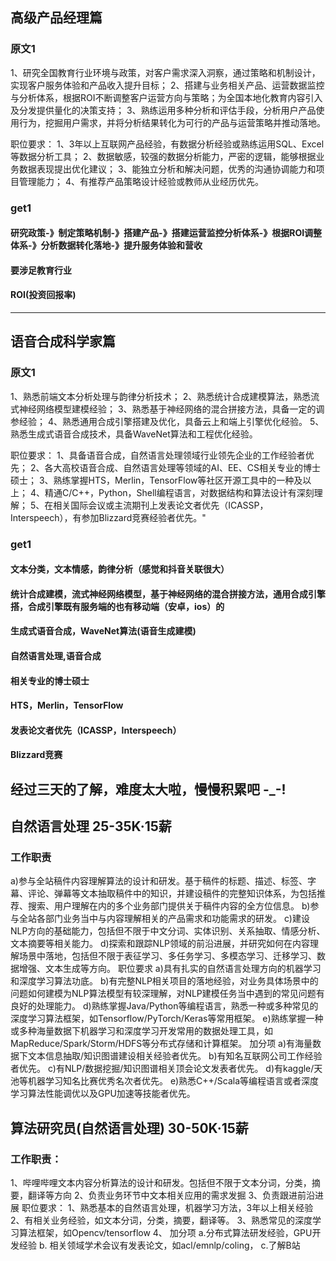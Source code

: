 ## 高级产品经理篇

### 原文1
1、研究全国教育行业环境与政策，对客户需求深入洞察，通过策略和机制设计，实现客户服务体验和产品收入提升目标；
2、搭建与业务相关产品、运营数据监控与分析体系，根据ROI不断调整客户运营方向与策略；为全国本地化教育内容引入及分发提供量化的决策支持；
3、熟练运用多种分析和评估手段，分析用户产品使用行为，挖掘用户需求，并将分析结果转化为可行的产品与运营策略并推动落地。

职位要求：
1、3年以上互联网产品经验，有数据分析经验或熟练运用SQL、Excel等数据分析工具；
2、数据敏感，较强的数据分析能力，严密的逻辑，能够根据业务数据表现提出优化建议；
3、能独立分析和解决问题，优秀的沟通协调能力和项目管理能力；
4、有推荐产品策略设计经验或教师从业经历优先。

### get1
#### 研究政策-》制定策略机制-》搭建产品-》搭建运营监控分析体系-》根据ROI调整体系-》分析数据转化落地-》提升服务体验和营收

#### 要涉足教育行业

#### ROI(投资回报率)

--------------

## 语音合成科学家篇

### 原文1

1、熟悉前端文本分析处理与韵律分析技术； 
2、熟悉统计合成建模算法，熟悉流式神经网络模型建模经验； 
3、熟悉基于神经网络的混合拼接方法，具备一定的调参经验； 
4、熟悉通用合成引擎搭建及优化，具备云上和端上引擎优化经验。 
5、熟悉生成式语音合成技术，具备WaveNet算法和工程优化经验。 

职位要求： 
1、具备语音合成，自然语言处理领域行业领先企业的工作经验者优先； 
2、各大高校语音合成、自然语言处理等领域的AI、EE、CS相关专业的博士硕士； 
3、熟练掌握HTS，Merlin，TensorFlow等社区开源工具中的一种及以上； 
4、精通C/C++，Python，Shell编程语言，对数据结构和算法设计有深刻理解； 
5、在相关国际会议或主流期刊上发表论文者优先（ICASSP，Interspeech），有参加Blizzard竞赛经验者优先。"

### get1

#### 文本分类，文本情感，韵律分析（感觉和抖音关联很大）

#### 统计合成建模，流式神经网络模型，基于神经网络的混合拼接方法，通用合成引擎搭，合成引擎既有服务端的也有移动端（安卓，ios）的

#### 生成式语音合成，WaveNet算法(语音生成建模)

#### 自然语言处理,语音合成

#### 相关专业的博士硕士

#### HTS，Merlin，TensorFlow

#### 发表论文者优先（ICASSP，Interspeech）

#### Blizzard竞赛


## 经过三天的了解，难度太大啦，慢慢积累吧 -_-!


## 自然语言处理 25-35K·15薪

### 工作职责
a)参与全站稿件内容理解算法的设计和研发。基于稿件的标题、描述、标签、字幕、评论、弹幕等文本抽取稿件中的知识，并建设稿件的完整知识体系，为包括推荐、搜索、用户理解在内的多个业务部门提供关于稿件内容的全方位信息。
b)参与全站各部门业务当中与内容理解相关的产品需求和功能需求的研发。
c)建设NLP方向的基础能力，包括但不限于中文分词、实体识别、关系抽取、情感分析、文本摘要等相关能力。
d)探索和跟踪NLP领域的前沿进展，并研究如何在内容理解场景中落地，包括但不限于表征学习、多任务学习、多模态学习、迁移学习、数据增强、文本生成等方向。
职位要求
a)具有扎实的自然语言处理方向的机器学习和深度学习算法功底。
b)有完整NLP相关项目的落地经验，对业务具体场景中的问题如何建模为NLP算法模型有较深理解，对NLP建模任务当中遇到的常见问题有良好的处理能力。
d)熟练掌握Java/Python等编程语言，熟悉一种或多种常见的深度学习算法框架，如Tensorflow/PyTorch/Keras等常用框架。
e)熟练掌握一种或多种海量数据下机器学习和深度学习开发常用的数据处理工具，如MapReduce/Spark/Storm/HDFS等分布式存储和计算框架。
加分项
a)有海量数据下文本信息抽取/知识图谱建设相关经验者优先。
b)有知名互联网公司工作经验者优先。
c)有NLP/数据挖掘/知识图谱相关顶会论文发表者优先。
d)有kaggle/天池等机器学习知名比赛优秀名次者优先。
e)熟悉C++/Scala等编程语言或者深度学习算法性能调优以及GPU加速等技能者优先。


## 算法研究员(自然语言处理) 30-50K·15薪
### 工作职责：
1、哔哩哔哩文本内容分析算法的设计和研发。包括但不限于文本分词，分类，摘要，翻译等方向
2、负责业务环节中文本相关应用的需求发掘
3、负责跟进前沿进展
职位要求：
1、熟悉基本的自然语言处理，机器学习方法，3年以上相关经验
2、有相关业务经验，如文本分词，分类，摘要，翻译等。
3、熟悉常见的深度学习算法框架，如Opencv/tensorflow
4、 加分项
a.分布式算法研发经验，GPU开发经验
b. 相关领域学术会议有发表论文，如acl/emnlp/coling，
c.了解B站
